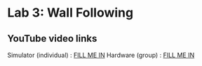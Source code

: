 # Lab 3: Wall Following

## YouTube video links
Simulator (individual) : [FILL ME IN](https://tinyurl.com/22mts2ax)
Hardware (group) : [FILL ME IN](https://tinyurl.com/22mts2ax)
